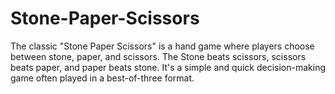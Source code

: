 # Stone-Paper-Scissors
The classic "Stone Paper Scissors" is a hand game where players choose between stone, paper, and scissors. The Stone beats scissors, scissors beats paper, and paper beats stone. It's a simple and quick decision-making game often played in a best-of-three format.
